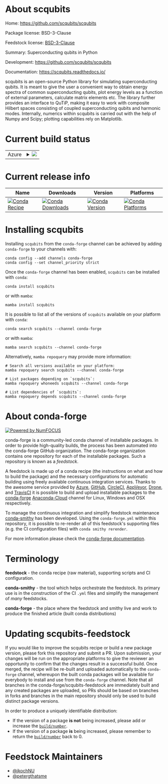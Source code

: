 About scqubits
==============

Home: https://github.com/scqubits/scqubits

Package license: BSD-3-Clause

Feedstock license: [BSD-3-Clause](https://github.com/conda-forge/scqubits-feedstock/blob/main/LICENSE.txt)

Summary: Superconducting qubits in Python

Development: https://github.com/scqubits/scqubits

Documentation: https://scqubits.readthedocs.io/

scqubits is an open-source Python library for simulating superconducting qubits. It is meant to give the user a
convenient way to obtain energy spectra of common superconducting qubits, plot energy levels as a function of
external parameters, calculate matrix elements etc. The library further provides an interface to QuTiP, making it
easy to work with composite Hilbert spaces consisting of coupled superconducting qubits and harmonic modes.
Internally, numerics within scqubits is carried out with the help of Numpy and Scipy; plotting capabilities rely
on Matplotlib.


Current build status
====================


<table>
    
  <tr>
    <td>Azure</td>
    <td>
      <details>
        <summary>
          <a href="https://dev.azure.com/conda-forge/feedstock-builds/_build/latest?definitionId=8722&branchName=main">
            <img src="https://dev.azure.com/conda-forge/feedstock-builds/_apis/build/status/scqubits-feedstock?branchName=main">
          </a>
        </summary>
        <table>
          <thead><tr><th>Variant</th><th>Status</th></tr></thead>
          <tbody><tr>
              <td>linux_64_python3.7.____cpython</td>
              <td>
                <a href="https://dev.azure.com/conda-forge/feedstock-builds/_build/latest?definitionId=8722&branchName=main">
                  <img src="https://dev.azure.com/conda-forge/feedstock-builds/_apis/build/status/scqubits-feedstock?branchName=main&jobName=linux&configuration=linux_64_python3.7.____cpython" alt="variant">
                </a>
              </td>
            </tr><tr>
              <td>linux_64_python3.8.____cpython</td>
              <td>
                <a href="https://dev.azure.com/conda-forge/feedstock-builds/_build/latest?definitionId=8722&branchName=main">
                  <img src="https://dev.azure.com/conda-forge/feedstock-builds/_apis/build/status/scqubits-feedstock?branchName=main&jobName=linux&configuration=linux_64_python3.8.____cpython" alt="variant">
                </a>
              </td>
            </tr><tr>
              <td>linux_64_python3.9.____cpython</td>
              <td>
                <a href="https://dev.azure.com/conda-forge/feedstock-builds/_build/latest?definitionId=8722&branchName=main">
                  <img src="https://dev.azure.com/conda-forge/feedstock-builds/_apis/build/status/scqubits-feedstock?branchName=main&jobName=linux&configuration=linux_64_python3.9.____cpython" alt="variant">
                </a>
              </td>
            </tr><tr>
              <td>osx_64_python3.7.____cpython</td>
              <td>
                <a href="https://dev.azure.com/conda-forge/feedstock-builds/_build/latest?definitionId=8722&branchName=main">
                  <img src="https://dev.azure.com/conda-forge/feedstock-builds/_apis/build/status/scqubits-feedstock?branchName=main&jobName=osx&configuration=osx_64_python3.7.____cpython" alt="variant">
                </a>
              </td>
            </tr><tr>
              <td>osx_64_python3.8.____cpython</td>
              <td>
                <a href="https://dev.azure.com/conda-forge/feedstock-builds/_build/latest?definitionId=8722&branchName=main">
                  <img src="https://dev.azure.com/conda-forge/feedstock-builds/_apis/build/status/scqubits-feedstock?branchName=main&jobName=osx&configuration=osx_64_python3.8.____cpython" alt="variant">
                </a>
              </td>
            </tr><tr>
              <td>osx_64_python3.9.____cpython</td>
              <td>
                <a href="https://dev.azure.com/conda-forge/feedstock-builds/_build/latest?definitionId=8722&branchName=main">
                  <img src="https://dev.azure.com/conda-forge/feedstock-builds/_apis/build/status/scqubits-feedstock?branchName=main&jobName=osx&configuration=osx_64_python3.9.____cpython" alt="variant">
                </a>
              </td>
            </tr><tr>
              <td>osx_arm64_python3.8.____cpython</td>
              <td>
                <a href="https://dev.azure.com/conda-forge/feedstock-builds/_build/latest?definitionId=8722&branchName=main">
                  <img src="https://dev.azure.com/conda-forge/feedstock-builds/_apis/build/status/scqubits-feedstock?branchName=main&jobName=osx&configuration=osx_arm64_python3.8.____cpython" alt="variant">
                </a>
              </td>
            </tr><tr>
              <td>osx_arm64_python3.9.____cpython</td>
              <td>
                <a href="https://dev.azure.com/conda-forge/feedstock-builds/_build/latest?definitionId=8722&branchName=main">
                  <img src="https://dev.azure.com/conda-forge/feedstock-builds/_apis/build/status/scqubits-feedstock?branchName=main&jobName=osx&configuration=osx_arm64_python3.9.____cpython" alt="variant">
                </a>
              </td>
            </tr><tr>
              <td>win_64_python3.7.____cpython</td>
              <td>
                <a href="https://dev.azure.com/conda-forge/feedstock-builds/_build/latest?definitionId=8722&branchName=main">
                  <img src="https://dev.azure.com/conda-forge/feedstock-builds/_apis/build/status/scqubits-feedstock?branchName=main&jobName=win&configuration=win_64_python3.7.____cpython" alt="variant">
                </a>
              </td>
            </tr><tr>
              <td>win_64_python3.8.____cpython</td>
              <td>
                <a href="https://dev.azure.com/conda-forge/feedstock-builds/_build/latest?definitionId=8722&branchName=main">
                  <img src="https://dev.azure.com/conda-forge/feedstock-builds/_apis/build/status/scqubits-feedstock?branchName=main&jobName=win&configuration=win_64_python3.8.____cpython" alt="variant">
                </a>
              </td>
            </tr><tr>
              <td>win_64_python3.9.____cpython</td>
              <td>
                <a href="https://dev.azure.com/conda-forge/feedstock-builds/_build/latest?definitionId=8722&branchName=main">
                  <img src="https://dev.azure.com/conda-forge/feedstock-builds/_apis/build/status/scqubits-feedstock?branchName=main&jobName=win&configuration=win_64_python3.9.____cpython" alt="variant">
                </a>
              </td>
            </tr>
          </tbody>
        </table>
      </details>
    </td>
  </tr>
</table>

Current release info
====================

| Name | Downloads | Version | Platforms |
| --- | --- | --- | --- |
| [![Conda Recipe](https://img.shields.io/badge/recipe-scqubits-green.svg)](https://anaconda.org/conda-forge/scqubits) | [![Conda Downloads](https://img.shields.io/conda/dn/conda-forge/scqubits.svg)](https://anaconda.org/conda-forge/scqubits) | [![Conda Version](https://img.shields.io/conda/vn/conda-forge/scqubits.svg)](https://anaconda.org/conda-forge/scqubits) | [![Conda Platforms](https://img.shields.io/conda/pn/conda-forge/scqubits.svg)](https://anaconda.org/conda-forge/scqubits) |

Installing scqubits
===================

Installing `scqubits` from the `conda-forge` channel can be achieved by adding `conda-forge` to your channels with:

```
conda config --add channels conda-forge
conda config --set channel_priority strict
```

Once the `conda-forge` channel has been enabled, `scqubits` can be installed with `conda`:

```
conda install scqubits
```

or with `mamba`:

```
mamba install scqubits
```

It is possible to list all of the versions of `scqubits` available on your platform with `conda`:

```
conda search scqubits --channel conda-forge
```

or with `mamba`:

```
mamba search scqubits --channel conda-forge
```

Alternatively, `mamba repoquery` may provide more information:

```
# Search all versions available on your platform:
mamba repoquery search scqubits --channel conda-forge

# List packages depending on `scqubits`:
mamba repoquery whoneeds scqubits --channel conda-forge

# List dependencies of `scqubits`:
mamba repoquery depends scqubits --channel conda-forge
```


About conda-forge
=================

[![Powered by
NumFOCUS](https://img.shields.io/badge/powered%20by-NumFOCUS-orange.svg?style=flat&colorA=E1523D&colorB=007D8A)](https://numfocus.org)

conda-forge is a community-led conda channel of installable packages.
In order to provide high-quality builds, the process has been automated into the
conda-forge GitHub organization. The conda-forge organization contains one repository
for each of the installable packages. Such a repository is known as a *feedstock*.

A feedstock is made up of a conda recipe (the instructions on what and how to build
the package) and the necessary configurations for automatic building using freely
available continuous integration services. Thanks to the awesome service provided by
[Azure](https://azure.microsoft.com/en-us/services/devops/), [GitHub](https://github.com/),
[CircleCI](https://circleci.com/), [AppVeyor](https://www.appveyor.com/),
[Drone](https://cloud.drone.io/welcome), and [TravisCI](https://travis-ci.com/)
it is possible to build and upload installable packages to the
[conda-forge](https://anaconda.org/conda-forge) [Anaconda-Cloud](https://anaconda.org/)
channel for Linux, Windows and OSX respectively.

To manage the continuous integration and simplify feedstock maintenance
[conda-smithy](https://github.com/conda-forge/conda-smithy) has been developed.
Using the ``conda-forge.yml`` within this repository, it is possible to re-render all of
this feedstock's supporting files (e.g. the CI configuration files) with ``conda smithy rerender``.

For more information please check the [conda-forge documentation](https://conda-forge.org/docs/).

Terminology
===========

**feedstock** - the conda recipe (raw material), supporting scripts and CI configuration.

**conda-smithy** - the tool which helps orchestrate the feedstock.
                   Its primary use is in the construction of the CI ``.yml`` files
                   and simplify the management of *many* feedstocks.

**conda-forge** - the place where the feedstock and smithy live and work to
                  produce the finished article (built conda distributions)


Updating scqubits-feedstock
===========================

If you would like to improve the scqubits recipe or build a new
package version, please fork this repository and submit a PR. Upon submission,
your changes will be run on the appropriate platforms to give the reviewer an
opportunity to confirm that the changes result in a successful build. Once
merged, the recipe will be re-built and uploaded automatically to the
`conda-forge` channel, whereupon the built conda packages will be available for
everybody to install and use from the `conda-forge` channel.
Note that all branches in the conda-forge/scqubits-feedstock are
immediately built and any created packages are uploaded, so PRs should be based
on branches in forks and branches in the main repository should only be used to
build distinct package versions.

In order to produce a uniquely identifiable distribution:
 * If the version of a package **is not** being increased, please add or increase
   the [``build/number``](https://docs.conda.io/projects/conda-build/en/latest/resources/define-metadata.html#build-number-and-string).
 * If the version of a package **is** being increased, please remember to return
   the [``build/number``](https://docs.conda.io/projects/conda-build/en/latest/resources/define-metadata.html#build-number-and-string)
   back to 0.

Feedstock Maintainers
=====================

* [@jkochNU](https://github.com/jkochNU/)
* [@petergthatsme](https://github.com/petergthatsme/)

